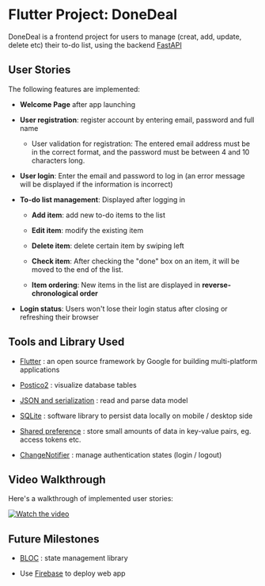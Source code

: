 # Flutter Project: DoneDeal

DoneDeal is a frontend project for users to manage (creat, add, update, delete etc) their to-do list, using the backend [FastAPI](https://github.com/jiarongs77/fastAPI-CRUD)

## User Stories

The following features are implemented:

- **Welcome Page** after app launching

- **User registration**: register account by entering email, password and full name

    - User validation for registration: The entered email address must be in the correct format, and the password must be between 4 and 10 characters long.

- **User login**: Enter the email and password to log in (an error message will be displayed if the information is incorrect)

- **To-do list management**: Displayed after logging in

    - **Add item**: add new to-do items to the list

    - **Edit item**: modify the existing item

    - **Delete item**: delete certain item by swiping left

    - **Check item**: After checking the "done" box on an item, it will be moved to the end of the list.

    - **Item ordering**: New items in the list are displayed in **reverse-chronological order**

- **Login status**: Users won't lose their login status after closing or refreshing their browser


## Tools and Library Used

- [Flutter](https://docs.flutter.dev/) : an open source framework by Google for building  multi-platform applications 

- [Postico2](https://eggerapps.at/postico2/) : visualize database tables

- [JSON and serialization](https://docs.flutter.dev/data-and-backend/serialization/json) : read and parse data model

- [SQLite](https://docs.flutter.dev/cookbook/persistence/sqlite) : software library to persist data locally on mobile / desktop side

- [Shared preference](https://docs.flutter.dev/cookbook/persistence/key-value) : store small amounts of data in key-value pairs, eg. access tokens etc.

- [ChangeNotifier](https://docs.flutter.dev/data-and-backend/state-mgmt/simple#changenotifier) : manage authentication states (login / logout)


## Video Walkthrough

Here's a walkthrough of implemented user stories:

[![Watch the video](https://img.youtube.com/vi/SCk-kcBZ2K8/0.jpg)](https://youtu.be/SCk-kcBZ2K8)

## Future Milestones

- [BLOC](https://bloclibrary.dev/architecture/) : state management library
  
- Use [Firebase](https://firebase.google.com/docs/hosting/quickstart) to deploy web app



